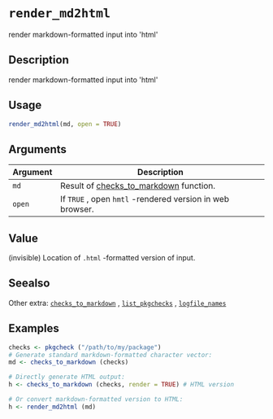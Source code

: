 # `render_md2html`

render markdown-formatted input into 'html'


## Description

render markdown-formatted input into 'html'


## Usage

```r
render_md2html(md, open = TRUE)
```


## Arguments

Argument      |Description
------------- |----------------
`md`     |     Result of [checks_to_markdown](#checkstomarkdown) function.
`open`     |     If `TRUE` , open `hmtl` -rendered version in web browser.


## Value

(invisible) Location of `.html` -formatted version of input.


## Seealso

Other extra:
 [`checks_to_markdown`](#checkstomarkdown) ,
 [`list_pkgchecks`](#listpkgchecks) ,
 [`logfile_names`](#logfilenames)


## Examples

```r
checks <- pkgcheck ("/path/to/my/package")
# Generate standard markdown-formatted character vector:
md <- checks_to_markdown (checks)

# Directly generate HTML output:
h <- checks_to_markdown (checks, render = TRUE) # HTML version

# Or convert markdown-formatted version to HTML:
h <- render_md2html (md)
```


